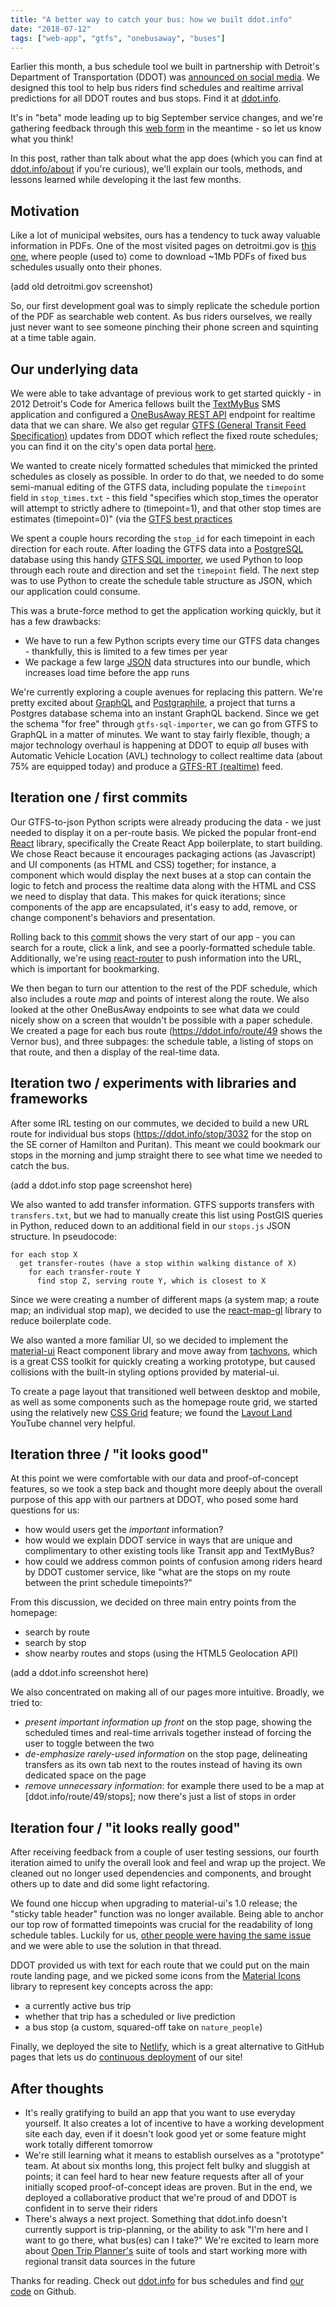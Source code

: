 ```yaml
---
title: "A better way to catch your bus: how we built ddot.info"
date: "2018-07-12"
tags: ["web-app", "gtfs", "onebusaway", "buses"]
---
```


Earlier this month, a bus schedule tool we built in partnership with Detroit's Department of Transportation (DDOT) was [announced on social media](https://www.facebook.com/RideDDOT/videos/vb.419710504742021/1841950199184704/?type=3&theater). We designed this tool to help bus riders find schedules and realtime arrival predictions for all DDOT routes and bus stops. Find it at [ddot.info](https://ddot.info/).

It's in "beta" mode leading up to big September service changes, and we're gathering feedback through this [web form](https://app.smartsheet.com/b/form/28665a43770d48b5bbdfe35f3b7b45ac) in the meantime - so let us know what you think!

In this post, rather than talk about what the app does (which you can find at [ddot.info/about](https://ddot.info/about) if you're curious), we'll explain our tools, methods, and lessons learned while developing it the last few months.

## Motivation

Like a lot of municipal websites, ours has a tendency to tuck away valuable information in PDFs. One of the most visited pages on detroitmi.gov is [this one](https://www.detroitmi.gov/How-Do-I/Locate-Transportation/Bus-Schedules), where people (used to) come to download ~1Mb PDFs of fixed bus schedules usually onto their phones.

(add old detroitmi.gov screenshot)

So, our first development goal was to simply replicate the schedule portion of the PDF as searchable web content. As bus riders ourselves, we really just never want to see someone pinching their phone screen and squinting at a time table again.

## Our underlying data

We were able to take advantage of previous work to get started quickly - in 2012 Detroit's Code for America fellows built the [TextMyBus](https://www.codeforamerica.org/past-projects/textmybus) SMS application and configured a [OneBusAway REST API](http://developer.onebusaway.org/modules/onebusaway-application-modules/1.1.14/api/where/index.html) endpoint for realtime data that we can share. We also get regular [GTFS (General Transit Feed Specification)](https://developers.google.com/transit/gtfs/) updates from DDOT which reflect the fixed route schedules; you can find it on the city's open data portal [here](https://data.detroitmi.gov/Transportation/DDOT-GTFS-file/y62d-bvsz).

We wanted to create nicely formatted schedules that mimicked the printed schedules as closely as possible. In order to do that, we needed to do some semi-manual editing of the GTFS data, including populate the `timepoint` field in `stop_times.txt` - this field "specifies which stop_times the operator will attempt to strictly adhere to (timepoint=1), and that other stop times are estimates (timepoint=0)" (via the [GTFS best practices](http://gtfs.org/best-practices/#stop_times_3) 

We spent a couple hours recording the `stop_id` for each timepoint in each direction for each route. After loading the GTFS data into a [PostgreSQL](https://www.postgresql.org) database using this handy [GTFS SQL importer](https://github.com/fitnr/gtfs-sql-importer), we used Python to loop through each route and direction and set the `timepoint` field. The next step was to use Python to create the schedule table structure as JSON, which our application could consume. 

This was a brute-force method to get the application working quickly, but it has a few drawbacks:
- We have to run a few Python scripts every time our GTFS data changes - thankfully, this is limited to a few times per year
- We package a few large [JSON](https://www.json.org/) data structures into our bundle, which increases load time before the app runs

We're currently exploring a couple avenues for replacing this pattern. We're pretty excited about [GraphQL](https://graphql.org/) and [Postgraphile](https://www.graphile.org/postgraphile/), a project that turns a Postgres database schema into an instant GraphQL backend. Since we get the schema "for free" through `gtfs-sql-importer`, we can go from GTFS to GraphQL in a matter of minutes. We want to stay fairly flexible, though; a major technology overhaul is happening at DDOT to equip *all* buses with Automatic Vehicle Location (AVL) technology to collect realtime data (about 75% are equipped today) and produce a [GTFS-RT (realtime)](https://developers.google.com/transit/gtfs-realtime/) feed.

## Iteration one / first commits

Our GTFS-to-json Python scripts were already producing the data - we just needed to display it on a per-route basis. We picked the popular front-end [React](https://reactjs.org/) library, specifically the Create React App boilerplate, to start building. We chose React because it encourages packaging actions (as Javascript) and UI components (as HTML and CSS) together; for instance, a component which would display the next buses at a stop can contain the logic to fetch and process the realtime data along with the HTML and CSS we need to display that data. This makes for quick iterations; since components of the app are encapsulated, it's easy to add, remove, or change component's behaviors and presentation.

Rolling back to this [commit](https://github.com/CityOfDetroit/route-explorer/commit/461f942e8817359205926c265c116c1d4cc70845) shows the very start of our app - you can search for a route, click a link, and see a poorly-formatted schedule table. Additionally, we're using [react-router](https://reacttraining.com/react-router/) to push information into the URL, which is important for bookmarking.

We then began to turn our attention to the rest of the PDF schedule, which also includes a route *map* and points of interest along the route. We also looked at the other OneBusAway endpoints to see what data we could nicely show on a screen that wouldn't be possible with a paper schedule. We created a page for each bus route (https://ddot.info/route/49 shows the Vernor bus), and three subpages: the schedule table, a listing of stops on that route, and then a display of the real-time data.

## Iteration two / experiments with libraries and frameworks

After some IRL testing on our commutes, we decided to build a new URL route for individual bus stops (https://ddot.info/stop/3032 for the stop on the SE corner of Hamilton and Puritan). This meant we could bookmark our stops in the morning and jump straight there to see what time we needed to catch the bus.

(add a ddot.info stop page screenshot here)

We also wanted to add transfer information. GTFS supports transfers with `transfers.txt`, but we had to manually create this list using PostGIS queries in Python, reduced down to an additional field in our `stops.js` JSON structure. In pseudocode:

```
for each stop X
  get transfer-routes (have a stop within walking distance of X)
    for each transfer-route Y
      find stop Z, serving route Y, which is closest to X
```

Since we were creating a number of different maps (a system map; a route map; an individual stop map), we decided to use the [react-map-gl](https://uber.github.io/react-map-gl/#/) library to reduce boilerplate code.

We also wanted a more familiar UI, so we decided to implement the [material-ui](https://material-ui.com/) React component library and move away from [tachyons](https://tachyons.io/), which is a great CSS toolkit for quickly creating a working prototype, but caused collisions with the built-in styling options provided by material-ui.

To create a page layout that transitioned well between desktop and mobile, as well as some components such as the homepage route grid, we started using the relatively new [CSS Grid](https://developer.mozilla.org/en-US/docs/Web/CSS/CSS_Grid_Layout) feature; we found the [Layout Land](https://www.youtube.com/channel/UC7TizprGknbDalbHplROtag) YouTube channel very helpful.

## Iteration three / "it looks good"

At this point we were comfortable with our data and proof-of-concept features, so we took a step back and thought more deeply about the overall purpose of this app with our partners at DDOT, who posed some hard questions for us:

- how would users get the _important_ information? 
- how would we explain DDOT service in ways that are unique and complimentary to other existing tools like Transit app and TextMyBus?
- how could we address common points of confusion among riders heard by DDOT customer service, like "what are the stops on my route between the print schedule timepoints?" 

From this discussion, we decided on three main entry points from the homepage:

- search by route
- search by stop
- show nearby routes and stops (using the HTML5 Geolocation API)

(add a ddot.info screenshot here)

We also concentrated on making all of our pages more intuitive. Broadly, we tried to:

- _present important information up front_ on the stop page, showing the scheduled times and real-time arrivals together instead of forcing the user to toggle between the two
- _de-emphasize rarely-used information_ on the stop page, delineating transfers as its own tab next to the routes instead of having its own dedicated space on the page
- _remove unnecessary information_: for example there used to be a map at [ddot.info/route/49/stops]; now there's just a list of stops in order

## Iteration four / "it looks really good"

After receiving feedback from a couple of user testing sessions, our fourth iteration aimed to unify the overall look and feel and wrap up the project. We cleaned out no longer used dependencies and components, and brought others up to date and did some light refactoring.

We found one hiccup when upgrading to material-ui's 1.0 release; the "sticky table header" function was no longer available. Being able to anchor our top row of formatted timepoints was crucial for the readability of long schedule tables. Luckily for us, [other people were having the same issue](https://github.com/mui-org/material-ui/issues/6625) and we were able to use the solution in that thread.

DDOT provided us with text for each route that we could put on the main route landing page, and we picked some icons from the [Material Icons](https://material.io/tools/icons/?style=baseline) library to represent key concepts across the app:

- a currently active bus trip
- whether that trip has a scheduled or live prediction
- a bus stop (a custom, squared-off take on `nature_people`)

Finally, we deployed the site to [Netlify](https://www.netlify.com), which is a great alternative to GitHub pages that lets us do [continuous deployment](https://www.netlify.com/docs/continuous-deployment/) of our site!

## After thoughts

- It's really gratifying to build an app that you want to use everyday yourself. It also creates a lot of incentive to have a working development site each day, even if it doesn't look good yet or some feature might work totally different tomorrow
- We're still learning what it means to establish ourselves as a "prototype" team. At about six months long, this project felt bulky and sluggish at points; it can feel hard to hear new feature requests after all of your initially scoped proof-of-concept ideas are proven. But in the end, we deployed a collaborative product that we're proud of and DDOT is confident in to serve their riders
- There's always a next project. Something that ddot.info doesn't currently support is trip-planning, or the ability to ask "I'm here and I want to go there, what bus(es) can I take?" We're excited to learn more about [Open Trip Planner's](http://www.opentripplanner.org/) suite of tools and start working more with regional transit data sources in the future

Thanks for reading. Check out [ddot.info](https://ddot.info/) for bus schedules and find [our code](https://github.com/CityOfDetroit/route-explorer) on Github.
